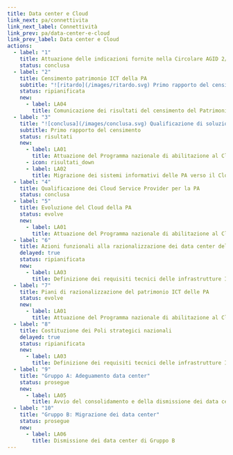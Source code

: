 ```yaml
---
title: Data center e Cloud
link_next: pa/connettivita
link_next_label: Connettività
link_prev: pa/data-center-e-cloud
link_prev_label: Data center e Cloud
actions:
  - label: "1"
    title: Attuazione delle indicazioni fornite nella Circolare AGID 2/2016
    status: conclusa
  - label: "2"
    title: Censimento patrimonio ICT della PA
    subtitle: "![ritardo](/images/ritardo.svg) Primo rapporto del censimento"
    status: ripianificata
    new:
      - label: LA04
        title: Comunicazione dei risultati del censimento del Patrimonio ICT
  - label: "3"
    title: "![conclusa](/images/conclusa.svg) Qualificazione di soluzioni SaaS erogabili sul Cloud SPC e modalità di procurement"
    subtitle: Primo rapporto del censimento
    status: risultati
    new:
      - label: LA01
        title: Attuazione del Programma nazionale di abilitazione al Cloud della PA
      - icon: risultati_down
      - label: LA02
        title: Migrazione dei sistemi informativi delle PA verso il Cloud 
  - label: "4"
    title: Qualificazione dei Cloud Service Provider per la PA
    status: conclusa
  - label: "5"
    title: Evoluzione del Cloud della PA
    status: evolve
    new:
      - label: LA01
        title: Attuazione del Programma nazionale di abilitazione al Cloud della PA
  - label: "6"
    title: Azioni funzionali alla razionalizzazione dei data center della PA
    delayed: true
    status: ripianificata
    new:
      - label: LA03
        title: Definizione dei requisiti tecnici delle infrastrutture IT
  - label: "7"
    title: Piani di razionalizzazione del patrimonio ICT delle PA
    status: evolve
    new:
      - label: LA01
        title: Attuazione del Programma nazionale di abilitazione al Cloud della PA
  - label: "8"
    title: Costituzione dei Poli strategici nazionali
    delayed: true
    status: ripianificata
    new:
      - label: LA03
        title: Definizione dei requisiti tecnici delle infrastrutture IT
  - label: "9"
    title: "Gruppo A: Adeguamento data center"
    status: prosegue
    new:
      - label: LA05
        title: Avvio del consolidamento e della dismissione dei data center di Gruppo A
  - label: "10"
    title: "Gruppo B: Migrazione dei data center"
    status: prosegue
    new:
      - label: LA06
        title: Dismissione dei data center di Gruppo B
---
```

